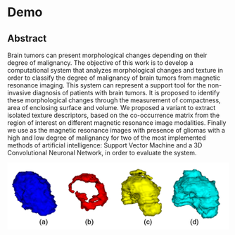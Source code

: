 # Demo
## Abstract

 Brain tumors can present morphological changes depending on their degree of malignancy. The objective of this work is to develop a
		computational system that analyzes morphological changes and texture in order to classify the degree of malignancy of brain
		tumors from magnetic resonance imaging. This system can represent a support tool for the non-invasive diagnosis of patients with brain
		tumors. It is proposed to identify these morphological changes through the measurement of compactness, area of enclosing surface and volume. We proposed a variant to extract isolated texture descriptors, based on the co-occurrence matrix from the region of interest on different magnetic resonance image modalities. Finally we use as the magnetic resonance images with presence of gliomas with a high and low degree of malignancy for two of the most implemented methods of artificial intelligence: Support Vector Machine and a 3D Convolutional Neuronal Network, in order to evaluate the system.
<div style="display: flex; justify-content: center">
    <img src="assets/figure.png" style="width: 80rem;" />
</div>